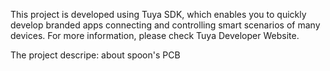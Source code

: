 This project is developed using Tuya SDK, which enables you to quickly develop branded apps connecting and controlling smart scenarios of many devices.
For more information, please check Tuya Developer Website.



The project descripe: about spoon's PCB
